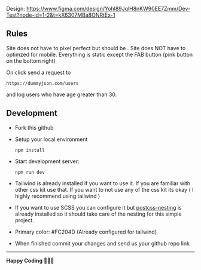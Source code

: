 Design: https://www.figma.com/design/Yohl89JqlH8nKW90EE7Zmm/Dev-Test?node-id=1-2&t=kX6307MBa8ONRtEx-1

## Rules
Site does not have to pixel perfect but should be . Site does NOT have to optimzed for mobile. Everything is static except the FAB button (pink button on the bottom right)

On click send a request to 
```
https://dummyjson.com/users
```
and log users who have age greater than 30.

## Development

- Fork this github
- Setup your local environment
  ```
  npm install
  ```
- Start development server:
  ```
  npm run dev
  ```

- Tailwind is already installed if you want to use it. If you are familiar with other css kit use that. If you want to not use any of the css kit its okay ( I highly recommend using tailwind )
- If you want to use SCSS you can configure it but [postcss-nesting](https://github.com/csstools/postcss-plugins/tree/main/plugins/postcss-nesting) is already installed so it should take care of the nesting for this simple project.
- Primary color: #FC204D (Already configured for tailwind)
- When finished commit your changes and send us your github repo link

---
**Happy Coding 👨🏽‍💻**
